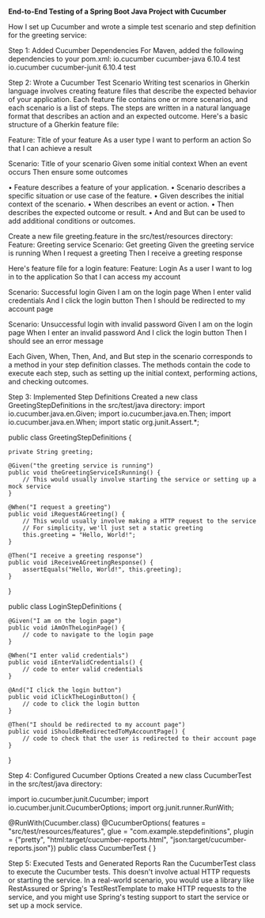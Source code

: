 **End-to-End Testing of a Spring Boot Java Project with Cucumber**

How I set up Cucumber and wrote a simple test scenario and step definition for the greeting service:

Step 1: Added Cucumber Dependencies
For Maven, added the following dependencies to your pom.xml:
<dependencies>
    <!-- other dependencies -->
    <dependency>
        <groupId>io.cucumber</groupId>
        <artifactId>cucumber-java</artifactId>
        <version>6.10.4</version>
        <scope>test</scope>
    </dependency>
    <dependency>
        <groupId>io.cucumber</groupId>
        <artifactId>cucumber-junit</artifactId>
        <version>6.10.4</version>
        <scope>test</scope>
    </dependency>
</dependencies>

Step 2: Wrote a Cucumber Test Scenario
Writing test scenarios in Gherkin language involves creating feature files that describe the expected behavior of your application. Each feature file contains one or more scenarios, and each scenario is a list of steps. The steps are written in a natural language format that describes an action and an expected outcome.
Here's a basic structure of a Gherkin feature file:

Feature: Title of your feature
  As a user type
  I want to perform an action
  So that I can achieve a result

  Scenario: Title of your scenario
    Given some initial context
    When an event occurs
    Then ensure some outcomes

•	Feature describes a feature of your application.
•	Scenario describes a specific situation or use case of the feature.
•	Given describes the initial context of the scenario.
•	When describes an event or action.
•	Then describes the expected outcome or result.
•	And and But can be used to add additional conditions or outcomes.

Create a new file greeting.feature in the src/test/resources directory:
Feature: Greeting service
  Scenario: Get greeting
    Given the greeting service is running
    When I request a greeting
    Then I receive a greeting response

Here's feature file for a login feature:
Feature: Login
  As a user
  I want to log in to the application
  So that I can access my account

  Scenario: Successful login
    Given I am on the login page
    When I enter valid credentials
    And I click the login button
    Then I should be redirected to my account page

  Scenario: Unsuccessful login with invalid password
    Given I am on the login page
    When I enter an invalid password
    And I click the login button
    Then I should see an error message

Each Given, When, Then, And, and But step in the scenario corresponds to a method in your step definition classes. The methods contain the code to execute each step, such as setting up the initial context, performing actions, and checking outcomes.

Step 3: Implemented Step Definitions
Created a new class GreetingStepDefinitions in the src/test/java directory:
import io.cucumber.java.en.Given;
import io.cucumber.java.en.Then;
import io.cucumber.java.en.When;
import static org.junit.Assert.*;

public class GreetingStepDefinitions {

    private String greeting;

    @Given("the greeting service is running")
    public void theGreetingServiceIsRunning() {
        // This would usually involve starting the service or setting up a mock service
    }

    @When("I request a greeting")
    public void iRequestAGreeting() {
        // This would usually involve making a HTTP request to the service
        // For simplicity, we'll just set a static greeting
        this.greeting = "Hello, World!";
    }

    @Then("I receive a greeting response")
    public void iReceiveAGreetingResponse() {
        assertEquals("Hello, World!", this.greeting);
    }
}

public class LoginStepDefinitions {

    @Given("I am on the login page")
    public void iAmOnTheLoginPage() {
        // code to navigate to the login page
    }

    @When("I enter valid credentials")
    public void iEnterValidCredentials() {
        // code to enter valid credentials
    }

    @And("I click the login button")
    public void iClickTheLoginButton() {
        // code to click the login button
    }

    @Then("I should be redirected to my account page")
    public void iShouldBeRedirectedToMyAccountPage() {
        // code to check that the user is redirected to their account page
    }
}


Step 4: Configured Cucumber Options
Created a new class CucumberTest in the src/test/java directory:

import io.cucumber.junit.Cucumber;
import io.cucumber.junit.CucumberOptions;
import org.junit.runner.RunWith;

@RunWith(Cucumber.class)
@CucumberOptions(
    features = "src/test/resources/features",
    glue = "com.example.stepdefinitions",
    plugin = {"pretty", "html:target/cucumber-reports.html", "json:target/cucumber-reports.json"})
public class CucumberTest {
}


Step 5: Executed Tests and Generated Reports
Ran the CucumberTest class to execute the Cucumber tests.
This doesn't involve actual HTTP requests or starting the service. In a real-world scenario, you would use a library like RestAssured or Spring's TestRestTemplate to make HTTP requests to the service, and you might use Spring's testing support to start the service or set up a mock service.
